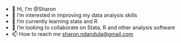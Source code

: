 - 👋 Hi, I’m @Sharon
- 👀 I’m interested in improving my data analysis skills
- 🌱 I’m currently learning stata and R
- 💞️ I’m looking to collaborate on Stata, R and other analysis software
- 📫 How to reach me sharon.ndandula@gmail.com

<!---
Shazzie24/Shazzie24 is a ✨ special ✨ repository because its `README.md` (this file) appears on your GitHub profile.
You can click the Preview link to take a look at your changes.
--->
